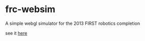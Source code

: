 frc-websim
==========

A simple webgl simulator for the 2013 FIRST robotics completion

see it [here](http://stonelinks.org/frc-simulator/index.html)
